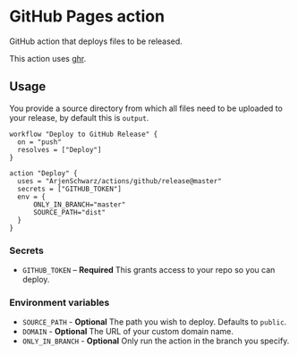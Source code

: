 # GitHub Pages action

GitHub action that deploys files to be released.

This action uses [ghr](https://github.com/tcnksm/ghr).

## Usage

You provide a source directory from which all files need to be uploaded to your release, by default this is `output`.

```hcl
workflow "Deploy to GitHub Release" {
  on = "push"
  resolves = ["Deploy"]
}

action "Deploy" {
  uses = "ArjenSchwarz/actions/github/release@master"
  secrets = ["GITHUB_TOKEN"]
  env = {
      ONLY_IN_BRANCH="master"
      SOURCE_PATH="dist"
  }
}
```

### Secrets

- `GITHUB_TOKEN` – **Required** This grants access to your repo so you can deploy.

### Environment variables

- `SOURCE_PATH` - **Optional** The path you wish to deploy. Defaults to `public`.
- `DOMAIN` - **Optional** The URL of your custom domain name.
- `ONLY_IN_BRANCH` - **Optional** Only run the action in the branch you specify.
